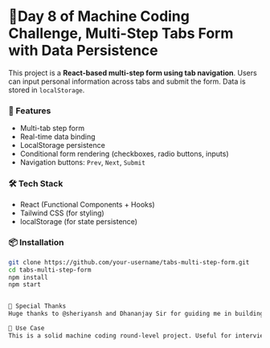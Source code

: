 # 🧾Day 8 of Machine Coding Challenge, Multi-Step Tabs Form with Data Persistence

This project is a **React-based multi-step form using tab navigation**. Users can input personal information across tabs and submit the form. Data is stored in `localStorage`.

### 🔧 Features

- Multi-tab step form
- Real-time data binding
- LocalStorage persistence
- Conditional form rendering (checkboxes, radio buttons, inputs)
- Navigation buttons: `Prev`, `Next`, `Submit`

### 🛠️ Tech Stack

- React (Functional Components + Hooks)
- Tailwind CSS (for styling)
- localStorage (for state persistence)

### 📦 Installation

```bash
git clone https://github.com/your-username/tabs-multi-step-form.git
cd tabs-multi-step-form
npm install
npm start


🙏 Special Thanks
Huge thanks to @sheriyansh and Dhananjay Sir for guiding me in building clean UI logic and smart data structures.

📌 Use Case
This is a solid machine coding round-level project. Useful for interviews where real-world frontend logic is tested.


